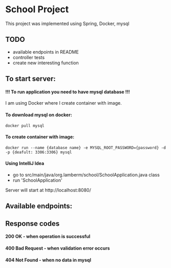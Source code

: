 # School Project

This project was implemented using Spring, Docker, mysql
## TODO
* available endpoints in README
* controller tests
* create new interesting function
## To start server:
#### !!! To run application you need to have mysql database !!!
I am using Docker where I create container with image.
#### To download mysql on docker:
~~~~
docker pull mysql
~~~~
#### To create container with image:
~~~~
docker run --name {database name} -e MYSQL_ROOT_PASSWORD={password} -d -p {deafult: 3306:3306} mysql
~~~~
#### Using IntelliJ Idea
* go to src/main/java/org.lamberm/school/SchoolApplication.java class
* run 'SchoolApplication'

Server will start at http://localhost:8080/

## Available endpoints:

## Response codes
#### 200 OK - when operation is successful
#### 400 Bad Request - when validation error occurs
#### 404 Not Found - when no data in mysql